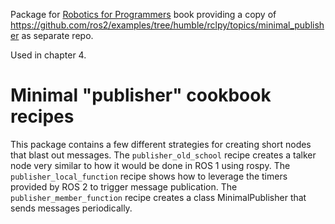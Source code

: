 Package for [Robotics for Programmers](https://www.manning.com/books/robotics-for-programmers) book providing a copy of https://github.com/ros2/examples/tree/humble/rclpy/topics/minimal_publisher as separate repo.

Used in chapter 4.

# Minimal "publisher" cookbook recipes

This package contains a few different strategies for creating short nodes that blast out messages.
The `publisher_old_school` recipe creates a talker node very similar to how it would be done in ROS 1 using rospy.
The `publisher_local_function` recipe shows how to leverage the timers provided by ROS 2 to trigger message publication.
The `publisher_member_function` recipe creates a class MinimalPublisher that sends messages periodically.

